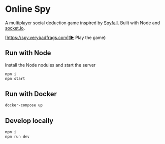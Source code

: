 # Online Spy

A multiplayer social deduction game inspired by [Spyfall](https://hwint.ru/portfolio-item/spyfall/). Built with Node and [socket.io](https://socket.io).

[https://spy.verybadfrags.com](▶️ Play the game)

## Run with Node

Install the Node nodules and start the server

```sh
npm i
npm start
```

## Run with Docker

```sh
docker-compose up
```

## Develop locally

```sh
npm i
npm run dev
```

